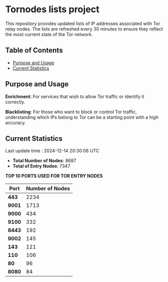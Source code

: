 # Tornodes lists project

This repository provides updated lists of IP addresses associated with Tor relay nodes. The lists are refreshed every 30 minutes to ensure they reflect the most current state of the Tor network.

## Table of Contents

- [Purpose and Usage](#purpose-and-usage)
- [Current Statistics](#current-statistics)


## Purpose and Usage

**Enrichment**: For services that wish to allow Tor traffic or identify it correctly.

**Blacklisting**: For those who want to block or control Tor traffic, understanding which IPs belong to Tor can be a starting point with a high accuracy.

## Current Statistics

Last update time : 2024-12-14 20:30:08 UTC

- **Total Number of Nodes**: 8687
- **Total of Entry Nodes**: 7347

**TOP 10 PORTS USED FOR TOR ENTRY NODES**

| **Port** | **Number of Nodes** |
|------|-----------------|
| **443**   | 2234  |
| **9001**   | 1713  |
| **9000**   | 434  |
| **9100**   | 332  |
| **8443**   | 192  |
| **9002**   | 145  |
| **143**   | 121  |
| **110**   | 106  |
| **80**   | 96  |
| **8080**   | 84  |

